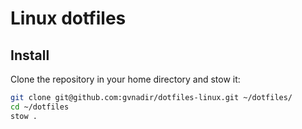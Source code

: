 # Linux dotfiles

## Install

Clone the repository in your home directory and stow it:

```sh
git clone git@github.com:gvnadir/dotfiles-linux.git ~/dotfiles/
cd ~/dotfiles
stow .
```
